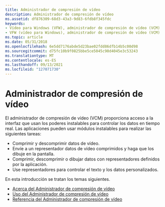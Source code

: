 ```yaml
---
title: Administrador de compresión de vídeo
description: Administrador de compresión de vídeo
ms.assetid: df876309-68d3-43a3-9d83-6fdb8f345fdc
keywords:
- Vídeo para Windows (VFW), administrador de compresión de vídeo (VCM)
- VFW (vídeo para Windows), administrador de compresión de vídeo (VCM)
ms.topic: article
ms.date: 05/31/2018
ms.openlocfilehash: 6e5dd7176abde5d23bae02fdd86dfb14b5c00d98
ms.sourcegitcommit: d75fc10b9f0825bbe5ce5045c90d4045e3c53243
ms.translationtype: MT
ms.contentlocale: es-ES
ms.lasthandoff: 09/13/2021
ms.locfileid: "127071730"
---
```

# <a name="video-compression-manager"></a>Administrador de compresión de vídeo

El administrador de compresión de vídeo (VCM) proporciona acceso a la interfaz que usan los poderes instalables para controlar los datos en tiempo real. Las aplicaciones pueden usar módulos instalables para realizar las siguientes tareas:

-   Comprimir y descomprimir datos de vídeo.
-   Envíe a un representador datos de vídeo comprimidos y haga que los dibuje en la pantalla.
-   Comprimir, descomprimir o dibujar datos con representadores definidos por la aplicación.
-   Use representadores para controlar el texto y los datos personalizados.

En esta introducción se tratan los temas siguientes.

-   [Acerca del Administrador de compresión de vídeo](about-the-video-compression-manager.md)
-   [Uso del Administrador de compresión de vídeo](using-the-video-compression-manager.md)
-   [Referencia del Administrador de compresión de vídeo](video-compression-manager-reference.md)

 

 




